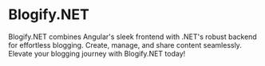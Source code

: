 # Blogify.NET
Blogify.NET combines Angular's sleek frontend with .NET's robust backend for effortless blogging. Create, manage, and share content seamlessly. Elevate your blogging journey with Blogify.NET today!
